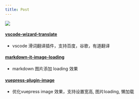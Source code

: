 ```yaml
---
title: Post
---
```



![](https://fakeimg.pl/1200x600/46bd87/FFFFFF/?text=note&font=noto)

#### [vscode-wizard-translate](https://github.com/im/vscode-wizard-translate)
- vscode 滑词翻译插件，支持百度，谷歌，有道翻译

#### [markdown-it-image-loading](http://tangxiaomi.top/markdown-it-image-loading/)
- markdown 图片添加 loading 效果

#### [vuepress-plugin-image](http://tangxiaomi.top/vuepress-plugin-image/)

- 优化vuepress image 效果，支持设置宽高, 图片loading, 懒加载


<!-- ![占位](https://picsum.photos/740/400/?random)  -->